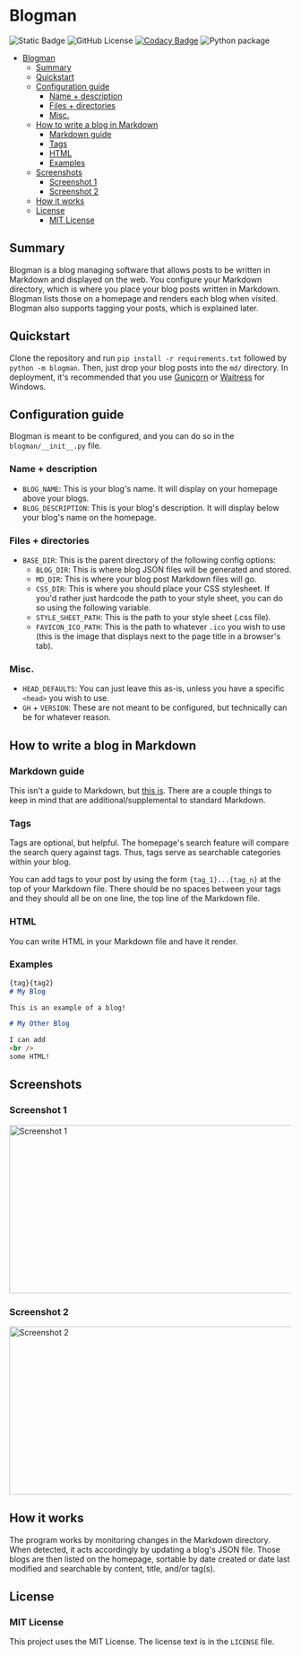 # Blogman
![Static Badge](https://img.shields.io/badge/version-0.0.3_beta-blue)
![GitHub License](https://img.shields.io/github/license/CrazyWillBear/blogman)
[![Codacy Badge](https://app.codacy.com/project/badge/Grade/83d6bd3faf7e4d6eb52b9eadb909b84d)](https://app.codacy.com/gh/CrazyWillBear/blogman/dashboard?utm_source=gh&utm_medium=referral&utm_content=&utm_campaign=Badge_grade)
![Python package](https://github.com/CrazyWillBear/blogman/actions/workflows/python-package.yml/badge.svg)

<!-- TOC -->
* [Blogman](#blogman)
  * [Summary](#summary)
  * [Quickstart](#quickstart)
  * [Configuration guide](#configuration-guide)
    * [Name + description](#name--description)
    * [Files + directories](#files--directories)
    * [Misc.](#misc)
  * [How to write a blog in Markdown](#how-to-write-a-blog-in-markdown)
    * [Markdown guide](#markdown-guide)
    * [Tags](#tags)
    * [HTML](#html)
    * [Examples](#examples)
  * [Screenshots](#screenshots)
    * [Screenshot 1](#screenshot-1)
    * [Screenshot 2](#screenshot-2)
  * [How it works](#how-it-works)
  * [License](#license)
    * [MIT License](#mit-license)
<!-- TOC -->

## Summary

Blogman is a blog managing software that allows posts to be written in Markdown and displayed on the web. You configure
your Markdown directory, which is where you place your blog posts written in Markdown. Blogman lists those on a homepage
and renders each blog when visited. Blogman also supports tagging your posts, which is explained later.

## Quickstart

Clone the repository and run `pip install -r requirements.txt` followed by `python -m blogman`. Then, just drop your blog
posts into the `md/` directory. In deployment, it's recommended that you use [Gunicorn](https://gunicorn.org/) or
[Waitress](https://pypi.org/project/waitress/) for Windows.


## Configuration guide

Blogman is meant to be configured, and you can do so in the `blogman/__init__.py` file.

### Name + description

- `BLOG_NAME`: This is your blog's name. It will display on your homepage above your blogs.
- `BLOG_DESCRIPTION`: This is your blog's description. It will display below your blog's name on the homepage.

### Files + directories

- `BASE_DIR`: This is the parent directory of the following config options:
  - `BLOG_DIR`: This is where blog JSON files will be generated and stored.
  - `MD_DIR`: This is where your blog post Markdown files will go.
  - `CSS_DIR`: This is where you should place your CSS stylesheet. If you'd rather just hardcode the path to your style
sheet, you can do so using the following variable.
  - `STYLE_SHEET_PATH`: This is the path to your style sheet (.css file).
  - `FAVICON_ICO_PATH`: This is the path to whatever `.ico` you wish to use (this is the image that displays next to the
page title in a browser's tab).

### Misc.

- `HEAD_DEFAULTS`: You can just leave this as-is, unless you have a specific `<head>` you wish to use.
- `GH` + `VERSION`: These are not meant to be configured, but technically can be for whatever reason.

## How to write a blog in Markdown

### Markdown guide

This isn't a guide to Markdown, but [this is](https://www.markdownguide.org/). There are a couple things to keep in mind
that are additional/supplemental to standard Markdown.

### Tags

Tags are optional, but helpful. The homepage's search feature will compare the search query against tags. Thus, tags
serve as searchable categories within your blog.

You can add tags to your post by using the form `{tag_1}...{tag_n}` at the top of your Markdown file. There should be no
spaces between your tags and they should all be on one line, the top line of the Markdown file.

### HTML

You can write HTML in your Markdown file and have it render.
### Examples

```markdown aiignore
{tag}{tag2}
# My Blog

This is an example of a blog!
```

```markdown aiignore
# My Other Blog

I can add
<br />
some HTML!
```

## Screenshots

### Screenshot 1

<img src="https://i.imgur.com/DTgdgCe.png" alt="Screenshot 1" width="510" height="300"/>

### Screenshot 2

<img src="https://i.imgur.com/IYX7ngT.png" alt="Screenshot 2" width="510" height="300"/>

## How it works

The program works by monitoring changes in the Markdown directory. When detected, it acts accordingly by updating a
blog's JSON file. Those blogs are then listed on the homepage, sortable by date created or date last modified and
searchable by content, title, and/or tag(s).

## License

### MIT License

This project uses the MIT License. The license text is in the `LICENSE` file.
